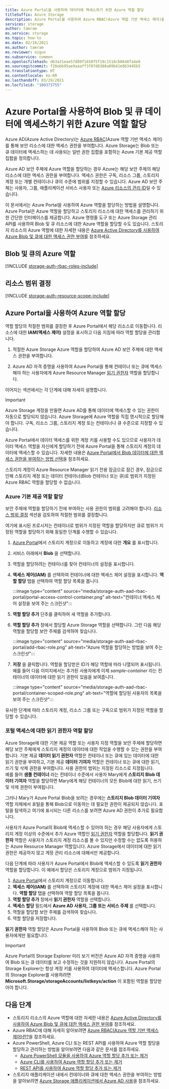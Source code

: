 ```yaml
---
title: Azure Portal을 사용하여 데이터에 액세스하기 위한 Azure 역할 할당
titleSuffix: Azure Storage
description: Azure Portal을 사용하여 Azure RBAC(Azure 역할 기반 액세스 제어)를 통해 Azure Active Directory 보안 주체에 권한을 할당하는 방법을 알아봅니다. Azure Storage는 Azure AD를 통해 인증에 대한 기본 제공 역할 및 Azure 사용자 지정 역할을 지원합니다.
services: storage
author: tamram
ms.service: storage
ms.topic: how-to
ms.date: 02/10/2021
ms.author: tamram
ms.reviewer: ozgun
ms.subservice: common
ms.openlocfilehash: d63a31eae57d09f1658f5f19c1518cb0648fa4e8
ms.sourcegitcommit: f28ebb95ae9aaaff3f87d8388a09b41e0b3445b5
ms.translationtype: HT
ms.contentlocale: ko-KR
ms.lasthandoff: 03/29/2021
ms.locfileid: "100373755"
---
```

# <a name="use-the-azure-portal-to-assign-an-azure-role-for-access-to-blob-and-queue-data"></a>Azure Portal을 사용하여 Blob 및 큐 데이터에 액세스하기 위한 Azure 역할 할당

Azure AD(Azure Active Directory)는 [Azure RBAC](../../role-based-access-control/overview.md)(Azure 역할 기반 액세스 제어)를 통해 보안 리소스에 대한 액세스 권한을 부여합니다. Azure Storage는 Blob 또는 큐 데이터에 액세스하는 데 사용되는 일반 권한 집합을 포함하는 Azure 기본 제공 역할 집합을 정의합니다.

Azure AD 보안 주체에 Azure 역할을 할당하는 경우 Azure는 해당 보안 주체의 해당 리소스에 대한 액세스 권한을 부여합니다. 액세스 권한은 구독, 리소스 그룹, 스토리지 계정 또는 개별 컨테이너나 큐의 수준에 범위를 지정할 수 있습니다. Azure AD 보안 주체는 사용자, 그룹, 애플리케이션 서비스 사용자 또는 [Azure 리소스의 관리 ID](../../active-directory/managed-identities-azure-resources/overview.md)일 수 있습니다.

이 문서에서는 Azure Portal을 사용하여 Azure 역할을 할당하는 방법을 설명합니다. Azure Portal은 Azure 역할을 할당하고 스토리지 리소스에 대한 액세스를 관리하기 위한 간단한 인터페이스를 제공합니다. Azure 명령줄 도구 또는 Azure Storage 관리 API를 사용하여 Blob 및 큐 리소스에 대한 Azure 역할을 할당할 수도 있습니다. 스토리지 리소스의 Azure 역할에 대한 자세한 내용은 [Azure Active Directory를 사용하여 Azure Blob 및 큐에 대한 액세스 권한 부여](storage-auth-aad.md)를 참조하세요.

## <a name="azure-roles-for-blobs-and-queues"></a>Blob 및 큐의 Azure 역할

[!INCLUDE [storage-auth-rbac-roles-include](../../../includes/storage-auth-rbac-roles-include.md)]

## <a name="determine-resource-scope"></a>리소스 범위 결정

[!INCLUDE [storage-auth-resource-scope-include](../../../includes/storage-auth-resource-scope-include.md)]

## <a name="assign-azure-roles-using-the-azure-portal"></a>Azure Portal을 사용하여 Azure 역할 할당

역할 할당의 적절한 범위를 결정한 후 Azure Portal에서 해당 리소스로 이동합니다. 리소스에 대한 **IAM(액세스 제어)** 설정을 표시하고 다음 지침에 따라 역할 할당을 관리합니다.

1. 적절한 Azure Storage Azure 역할을 할당하여 Azure AD 보안 주체에 대한 액세스 권한을 부여합니다.

1. Azure AD 자격 증명을 사용하여 Azure Portal을 통해 컨테이너 또는 큐에 액세스해야 하는 사용자에게 Azure Resource Manager [읽기 권한자](../../role-based-access-control/built-in-roles.md#reader) 역할을 할당합니다.

이어지는 섹션에서는 각 단계에 대해 자세히 설명합니다.

> [!IMPORTANT]
> Azure Storage 계정을 만들면 Azure AD를 통해 데이터에 액세스할 수 있는 권한이 자동으로 할당되지 않습니다. Azure Storage에 Azure 역할을 직접 명시적으로 할당해야 합니다. 구독, 리소스 그룹, 스토리지 계정 또는 컨테이너나 큐 수준으로 지정할 수 있습니다.
>
> Azure Portal에서 데이터 액세스를 위한 계정 키를 사용할 수도 있으므로 사용자가 데이터 액세스 역할을 자신에게 할당하기 전에 Azure Portal을 통해 스토리지 계정의 데이터에 액세스할 수 있습니다. 자세한 내용은 [Azure Portal에서 Blob 데이터에 대한 액세스 권한을 부여하는 방법 선택](../blobs/authorize-data-operations-portal.md)을 참조하세요.
>
> 스토리지 계정이 Azure Resource Manager 읽기 전용 잠금으로 잠긴 경우, 잠금으로 인해 스토리지 계정 또는 데이터 컨테이너(Blob 컨테이너 또는 큐)로 범위가 지정된 Azure RBAC 역할을 할당할 수 없습니다.

### <a name="assign-an-azure-built-in-role"></a>Azure 기본 제공 역할 할당

보안 주체에 역할을 할당하기 전에 부여하는 사용 권한의 범위를 고려해야 합니다. [리소스 범위 결정](#determine-resource-scope) 섹션을 검토하여 적절한 범위를 결정합니다.

여기에 표시된 프로시저는 컨테이너로 범위가 지정된 역할을 할당하지만 큐로 범위가 지정된 역할을 할당하기 위해 동일한 단계를 수행할 수 있습니다.

1. [Azure Portal](https://portal.azure.com)에서 스토리지 계정으로 이동하고 계정에 대한 **개요** 를 표시합니다.
1. 서비스 아래에서 **Blob** 을 선택합니다.
1. 역할을 할당하려는 컨테이너를 찾아 컨테이너의 설정을 표시합니다.
1. **액세스 제어(IAM)** 를 선택하여 컨테이너에 대한 액세스 제어 설정을 표시합니다. **역할 할당** 탭을 선택하여 역할 할당 목록을 봅니다.

    :::image type="content" source="media/storage-auth-aad-rbac-portal/portal-access-control-container.png" alt-text="컨테이너 액세스 제어 설정을 보여 주는 스크린샷":::

1. **역할 할당 추가** 단추를 클릭하여 새 역할을 추가합니다.
1. **역할 할당 추가** 창에서 할당할 Azure Storage 역할을 선택합니다. 그런 다음 해당 역할을 할당할 보안 주체를 검색하여 찾습니다.

    :::image type="content" source="media/storage-auth-aad-rbac-portal/add-rbac-role.png" alt-text="Azure 역할을 할당하는 방법을 보여 주는 스크린샷":::

1. **저장** 을 클릭합니다. 역할을 할당받은 ID가 해당 역할에 따라 나열되어 표시됩니다. 예를 들어 다음 이미지에서는 추가된 사용자에게 이제 *sample-container* 라는 컨테이너의 데이터에 대한 읽기 권한이 있음을 보여줍니다.

    :::image type="content" source="media/storage-auth-aad-rbac-portal/container-scoped-role.png" alt-text="역할에 할당된 사용자의 목록을 보여 주는 스크린샷":::

유사한 단계에 따라 스토리지 계정, 리소스 그룹 또는 구독으로 범위가 지정된 역할을 할당할 수 있습니다.

### <a name="assign-the-reader-role-for-portal-access"></a>포털 액세스에 대한 읽기 권한자 역할 할당

Azure Storage에 대한 기본 제공 역할 또는 사용자 지정 역할을 보안 주체에 할당하면 해당 보안 주체에게 스토리지 계정의 데이터에 대한 작업을 수행할 수 있는 권한을 부여합니다. 기본 제공 **데이터 읽기 권한자** 역할은 컨테이너 또는 큐에 있는 데이터에 대한 읽기 권한을 부여하고, 기본 제공 **데이터 기여자** 역할은 컨테이너 또는 큐에 대한 읽기, 쓰기 및 삭제 권한을 부여합니다. 사용 권한의 범위는 지정된 리소스로 지정됩니다.  
예를 들어 **샘플 컨테이너** 라는 컨테이너 수준에서 사용자 Mary에게 **스토리지 Blob 데이터 기여자** 역할을 할당하면 Mary에게 해당 컨테이너의 모든 Blob에 대한 읽기, 쓰기 및 삭제 권한이 부여됩니다.

그러나 Mary가 Azure Portal Blob을 보려는 경우에는 **스토리지 Blob 데이터 기여자** 역할 자체에서 포털을 통해 Blob으로 이동하는 데 필요한 권한이 제공되지 않습니다. 포털을 탐색하고 여기에 표시되는 다른 리소스를 보려면 Azure AD 권한이 추가로 필요합니다.

사용자가 Azure Portal의 Blob에 액세스할 수 있어야 하는 경우 해당 사용자에게 스토리지 계정 이상의 수준에서 추가 Azure 역할인 [읽기 권한자](../../role-based-access-control/built-in-roles.md#reader) 역할을 할당합니다. **읽기 권한자** 역할은 사용자가 스토리지 계정 리소스를 볼 수 있지만 수정할 수는 없도록 허용하는 Azure Resource Manager 역할입니다. Azure Storage에서 데이터에 대한 읽기 권한은 제공하지 않고 계정 관리 리소스에 대해서만 제공합니다.

다음 단계에 따라 사용자가 Azure Portal에서 Blob에 액세스할 수 있도록 **읽기 권한자** 역할을 할당합니다. 이 예에서 할당은 스토리지 계정으로 범위가 지정됩니다.

1. [Azure Portal](https://portal.azure.com)에서 스토리지 계정으로 이동합니다.
1. **액세스 제어(IAM)** 를 선택하여 스토리지 계정에 대한 액세스 제어 설정을 표시합니다. **역할 할당** 탭을 선택하여 역할 할당 목록을 봅니다.
1. **역할 할당 추가** 창에서 **읽기 권한자** 역할을 선택합니다. 
1. **액세스 할당** 필드에서 **Azure AD 사용자, 그룹 또는 서비스 주체** 를 선택합니다.
1. 역할을 할당할 보안 주체를 검색하여 찾습니다.
1. 역할 할당을 저장합니다.

**읽기 권한자** 역할 할당은 Azure Portal을 사용하여 Blob 또는 큐에 액세스해야 하는 사용자에게만 필요합니다.

> [!IMPORTANT]
> Azure Portal의 Storage Explorer 미리 보기 버전은 Azure AD 자격 증명을 사용하여 Blob 또는 큐 데이터를 보고 수정하는 것을 지원하지 않습니다. Azure Portal의 Storage Explorer는 항상 계정 키를 사용하여 데이터에 액세스합니다. Azure Portal의 Storage Explorer를 사용하려면 **Microsoft.Storage/storageAccounts/listkeys/action** 이 포함된 역할을 할당받아야 합니다.

## <a name="next-steps"></a>다음 단계

- 스토리지 리소스의 Azure 역할에 대한 자세한 내용은 [Azure Active Directory를 사용하여 Azure Blob 및 큐에 대한 액세스 권한 부여](storage-auth-aad.md)를 참조하세요. 
- Azure RBAC에 대해 자세히 알아보려면 [Azure RBAC(Azure 역할 기반 액세스 제어)란?](../../role-based-access-control/overview.md)을 참조하세요.
- Azure PowerShell, Azure CLI 또는 REST API를 사용하여 Azure 역할 할당을 할당하고 관리하는 방법을 알아보려면 다음과 같은 문서를 참조하세요.
    - [Azure PowerShell 모듈을 사용하여 Azure 역할 할당 추가 또는 제거](../../role-based-access-control/role-assignments-powershell.md)
    - [Azure CLI를 사용하여 Azure 역할 할당 추가 또는 제거](../../role-based-access-control/role-assignments-cli.md)
    - [REST API를 사용하여 Azure 역할 할당 추가 또는 제거](../../role-based-access-control/role-assignments-rest.md)
- 스토리지 애플리케이션 내에서 컨테이너와 큐에 대한 액세스 권한을 부여하는 방법을 알아보려면 [Azure Storage 애플리케이션에서 Azure AD 사용](storage-auth-aad-app.md)을 참조하세요.
